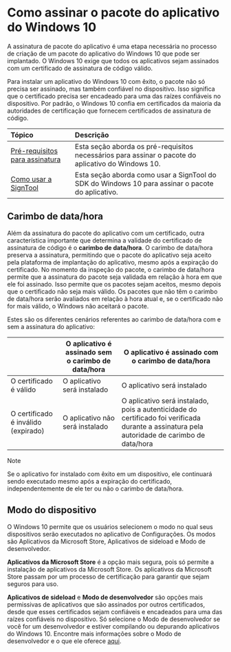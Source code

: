 # <a name="signing-windows-10-app-package"></a>Como assinar o pacote do aplicativo do Windows 10 

A assinatura de pacote do aplicativo é uma etapa necessária no processo de criação de um pacote do aplicativo do Windows 10 que pode ser implantado. O Windows 10 exige que todos os aplicativos sejam assinados com um certificado de assinatura de código válido. 

Para instalar um aplicativo do Windows 10 com êxito, o pacote não só precisa ser assinado, mas também confiável no dispositivo. Isso significa que o certificado precisa ser encadeado para uma das raízes confiáveis no dispositivo. Por padrão, o Windows 10 confia em certificados da maioria da autoridades de certificação que fornecem certificados de assinatura de código. 

|Tópico| Descrição |
|:---|:---|
|[Pré-requisitos para assinatura](https://docs.microsoft.com/en-us/windows/uwp/packaging/sign-app-package-using-signtool?context=/windows/msix/render#prerequisites)| Esta seção aborda os pré-requisitos necessários para assinar o pacote do aplicativo do Windows 10. | 
|[Como usar a SignTool](https://docs.microsoft.com/en-us/windows/uwp/packaging/sign-app-package-using-signtool?context=/windows/msix/render#using-signtool)| Esta seção aborda como usar a SignTool do SDK do Windows 10 para assinar o pacote do aplicativo.|

## <a name="timestamping"></a>Carimbo de data/hora 

Além da assinatura do pacote do aplicativo com um certificado, outra característica importante que determina a validade do certificado de assinatura de código é o **carimbo de data/hora**. O carimbo de data/hora preserva a assinatura, permitindo que o pacote do aplicativo seja aceito pela plataforma de implantação do aplicativo, mesmo após a expiração do certificado. No momento da inspeção do pacote, o carimbo de data/hora permite que a assinatura do pacote seja validada em relação à hora em que ele foi assinado. Isso permite que os pacotes sejam aceitos, mesmo depois que o certificado não seja mais válido. Os pacotes que não têm o carimbo de data/hora serão avaliados em relação à hora atual e, se o certificado não for mais válido, o Windows não aceitará o pacote. 

Estes são os diferentes cenários referentes ao carimbo de data/hora com e sem a assinatura do aplicativo:

| |O aplicativo é assinado sem o carimbo de data/hora | O aplicativo é assinado com o carimbo de data/hora |
|---|---------------------------------- | ------------------------------- |
| O certificado é válido |O aplicativo será instalado | O aplicativo será instalado |
| O certificado é inválido (expirado) | O aplicativo não será instalado | O aplicativo será instalado, pois a autenticidade do certificado foi verificada durante a assinatura pela autoridade de carimbo de data/hora |

 > [!NOTE]
 > Se o aplicativo for instalado com êxito em um dispositivo, ele continuará sendo executado mesmo após a expiração do certificado, independentemente de ele ter ou não o carimbo de data/hora. 

## <a name="device-mode"></a>Modo do dispositivo

O Windows 10 permite que os usuários selecionem o modo no qual seus dispositivos serão executados no aplicativo de Configurações. Os modos são Aplicativos da Microsoft Store, Aplicativos de sideload e Modo de desenvolvedor. 

**Aplicativos da Microsoft Store** é a opção mais segura, pois só permite a instalação de aplicativos da Microsoft Store. Os aplicativos da Microsoft Store passam por um processo de certificação para garantir que sejam seguros para uso. 

**Aplicativos de sideload** e **Modo de desenvolvedor** são opções mais permissivas de aplicativos que são assinados por outros certificados, desde que esses certificados sejam confiáveis e encadeados para uma das raízes confiáveis no dispositivo. Só selecione o Modo de desenvolvedor se você for um desenvolvedor e estiver compilando ou depurando aplicativos do Windows 10. Encontre mais informações sobre o Modo de desenvolvedor e o que ele oferece [aqui](https://docs.microsoft.com/en-us/windows/uwp/get-started/enable-your-device-for-development). 

